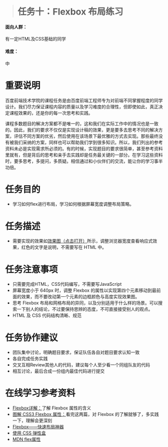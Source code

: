 > # 任务十：Flexbox 布局练习

#### 面向人群：
有一定HTML及CSS基础的同学
#### 难度：
中

# 重要说明

百度前端技术学院的课程任务是由百度前端工程师专为对前端不同掌握程度的同学设计。我们尽力保证课程内容的质量以及学习难度的合理性，但即使如此，真正决定课程效果的，还是你的每一次思考和实践。

课程多数题目的解决方案都不是唯一的，这和我们在实际工作中的情况也是一致的。因此，我们的要求不仅仅是实现设计稿的效果，更是要多去思考不同的解决方案，评估不同方案的优劣，然后使用在该场景下最优雅的方式去实现。那些最终没有被我们采纳的方案，同样也可以帮助我们学到很多知识。所以，我们列出的参考资料未必是实现需求所必须的。有的时候，实现题目的要求很简单，甚至参考资料里就有，但是背后的思考和亲手去实践却是任务最关键的一部分。在学习这些资料时，要多思考，多提问，多质疑。相信通过和小伙伴们的交流，能让你的学习事半功倍。

# 任务目的

* 学习如何flex进行布局，学习如何根据屏幕宽度调整布局策略。

# 任务描述

* 需要实现的效果如[效果图（点击打开）](http://7xrp04.com1.z0.glb.clouddn.com/task_1_10_1.png)所示，调整浏览器宽度查看响应式效果，红色的文字是说明，不需要写在 HTML 中。

# 任务注意事项

* 只需要完成HTML，CSS代码编写，不需要写JavaScript
* 屏幕宽度小于 640px 时，调整 Flexbox 的属性以实现第四个元素移动到最前面的效果，而不要改动第一个元素的边框颜色与高度实现效果图。
* 思考 Flexbox 布局和网格布局的异同，以及分别适用于什么样的场景。可以搜索一下别人的结论，不过要保持思辨的态度，不可直接接受别人的观点。
* HTML 及 CSS 代码结构清晰、规范

# 任务协作建议

* 团队集中讨论，明确题目要求，保证队伍各自对题目要求认知一致
* 各自完成任务实践
* 交叉互相Review其他人的代码，建议每个人至少看一个同组队友的代码
* 相互讨论，最后合成一份组内最佳代码进行提交

# 在线学习参考资料

* [Flexbox详解：](https://segmentfault.com/a/1190000002910324)了解 Flexbox 属性的含义
* [图解 CSS3 Flexbox 属性：](http://www.w3cplus.com/css3/a-visual-guide-to-css3-flexbox-properties.html)看完这两篇，对 Flexbox 的了解就够了，多实践一下，理解会更深刻
* [Flexbox——快速布局神器](http://www.w3cplus.com/css3/flexbox-basics.html)
* [使用 CSS 弹性盒](https://developer.mozilla.org/zh-CN/docs/Web/CSS/CSS_Flexible_Box_Layout/Using_CSS_flexible_boxes)
* [MDN flex属性](https://developer.mozilla.org/zh-CN/docs/Web/CSS/flex)
